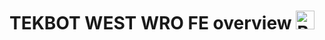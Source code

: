 # TEKBOT WEST WRO FE overview <img src="https://upload.wikimedia.org/wikipedia/commons/a/ab/Flag_of_Panama.svg" alt="Bandera de Panamá" width="30"/>

